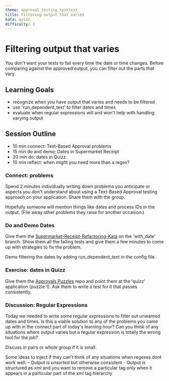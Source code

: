 ```yaml
---
theme: approval_testing_texttest
title: Filtering output that varies
kata: quizz
difficulty: 3
---
```


# Filtering output that varies

You don't want your tests to fail every time the date or time changes. Before comparing against the approved output, you can filter out the parts that vary.

## Learning Goals

- recognize when you have output that varies and needs to be filtered
- use 'run_dependent_text' to filter dates and times
- evaluate when regular expressions will and won't help with handling varying output

## Session Outline

* 10 min connect: Text-Based Approval problems
* 15 min do and demo: Dates in Supermarket Receipt
* 20 min do: dates in Quizz  
* 10 min reflect: when might you need more than a regex?


### Connect: problems

Spend 2 minutes individually writing down problems you anticipate or aspects you don't understand about using a Text-Based Approval testing approach on your application. Share them with the group.

Hopefully someone will mention things like dates and process IDs in the output. (File away other problems they raise for another occasion.)

### Do and Demo Dates
Give them the [Supermarket-Receipt-Refactoring-Kata](https://github.com/emilybache/SupermarketReceipt-Refactoring-Kata) on the 'with_date' branch. Show them all the failing tests and give them a few minutes to come up with strategies to fix the problem.

Demo filtering the dates by adding run_dependent_text in the config file.

### Exercise: dates in Quizz
Give them the [Approvals Puzzles](https://github.com/emilybache/Approvals-Puzzles.git) repo and point them at the 'quizz' application (puzzle 1). Ask them to write a test for it that passes consistently.

### Discussion: Regular Expressions
Today we needed to write some regular expressions to filter out unwanted dates and times. Is this a viable solution to any of the problems you came up with in the connect part of today's learning hour? Can you think of any situations where output varies but a regular expression is totally the wrong tool for the job?

Discuss in pairs or whole group if it is small.

Some ideas to inject if they can't think of any situations when regexes dont work well:
	 - Output is unsorted but otherwise consistent
	 - Output is structured as xml and you want to remove a particular tag only when it appears in a particular part of the xml tag hierarchy. 


